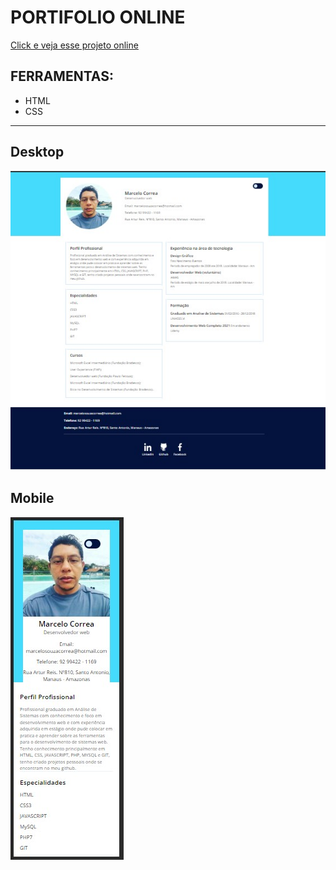 # PORTIFOLIO ONLINE

[Click e veja esse projeto online](https://marcelodesouzacorrea.github.io/curriculo-digital/ "acesse online este projeto")

## FERRAMENTAS: 
- HTML
- CSS

------------

## Desktop
![desktop](https://github.com/marcelodesouzacorrea/curriculo-digital/blob/master/desktop.jpg)
## Mobile
![mobile](https://github.com/marcelodesouzacorrea/curriculo-digital/blob/master/mobile.jpg)
